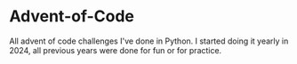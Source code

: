 # Advent-of-Code
All advent of code challenges I've done in Python. I started doing it yearly in 2024, all previous years were done for fun or for practice.
